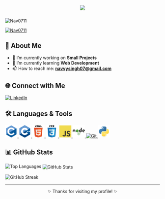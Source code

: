  <h1 align="center">
  <img src="https://readme-typing-svg.demolab.com?font=Courier+Prime&weight=700&size=30&pause=900&color=00FF00&center=true&vCenter=true&width=600&lines=C:/Program>+Initializing...;+C:/Program>+Loading+Projects...;C:/Program>+Access+Granted!;<+Hello%2C+World!+>">
</h1>

<p align="left">
  <img src="https://komarev.com/ghpvc/?username=Nav0711&label=Profile%20views&color=0e75b6&style=flat" alt="Nav0711" />
</p>

<p align="left">
  <a href="https://github.com/ryo-ma/github-profile-trophy">
    <img src="https://github-profile-trophy.vercel.app/?username=Nav0711&margin-w=15" alt="Nav0711" />
  </a>
</p>

## 🚀 About Me

- 🔭 I’m currently working on **Small Projects**
- 🌱 I’m currently learning **Web Development**
- 📫 How to reach me: **navvysingh07@gmail.com**

## 🌐 Connect with Me

[![LinkedIn](https://img.shields.io/badge/LinkedIn-blue?style=for-the-badge&logo=linkedin)](https://www.linkedin.com/in/navdeep-singh-02ba6825a/)

## 🛠️ Languages & Tools

<p align="left">
  <a href="https://www.cprogramming.com/" target="_blank"> <img src="https://raw.githubusercontent.com/devicons/devicon/master/icons/c/c-original.svg" alt="C" width="40" height="40"/> </a>
  <a href="https://www.w3schools.com/cpp/" target="_blank"> <img src="https://raw.githubusercontent.com/devicons/devicon/master/icons/cplusplus/cplusplus-original.svg" alt="C++" width="40" height="40"/> </a>
  <a href="https://www.w3.org/html/" target="_blank"> <img src="https://raw.githubusercontent.com/devicons/devicon/master/icons/html5/html5-original-wordmark.svg" alt="HTML" width="40" height="40"/> </a>
  <a href="https://www.w3schools.com/css/" target="_blank"> <img src="https://raw.githubusercontent.com/devicons/devicon/master/icons/css3/css3-original-wordmark.svg" alt="CSS" width="40" height="40"/> </a>
  <a href="https://developer.mozilla.org/en-US/docs/Web/JavaScript" target="_blank"> <img src="https://raw.githubusercontent.com/devicons/devicon/master/icons/javascript/javascript-original.svg" alt="JavaScript" width="40" height="40"/> </a>
  <a href="https://nodejs.org" target="_blank"> <img src="https://raw.githubusercontent.com/devicons/devicon/master/icons/nodejs/nodejs-original-wordmark.svg" alt="Node.js" width="40" height="40"/> </a>
  <a href="https://git-scm.com/" target="_blank"> <img src="https://www.vectorlogo.zone/logos/git-scm/git-scm-icon.svg" alt="Git" width="40" height="40"/> </a>
  <a href="https://www.python.org" target="_blank"> <img src="https://raw.githubusercontent.com/devicons/devicon/master/icons/python/python-original.svg" alt="Python" width="40" height="40"/> </a>
</p>

## 📊 GitHub Stats

<p><img align="left" src="https://github-readme-stats.vercel.app/api/top-langs?username=Nav0711&show_icons=true&locale=en&layout=compact" alt="Top Languages" /></p>

<p>&nbsp;<img align="center" src="https://github-readme-stats.vercel.app/api?username=Nav0711&show_icons=true&locale=en&theme=tokyonight" alt="GitHub Stats" /></p>

<p><img align="center" src="https://github-readme-streak-stats.herokuapp.com/?user=Nav0711&theme=tokyonight" alt="GitHub Streak" /></p>

---
<p align="center">✨ Thanks for visiting my profile! ✨</p>
